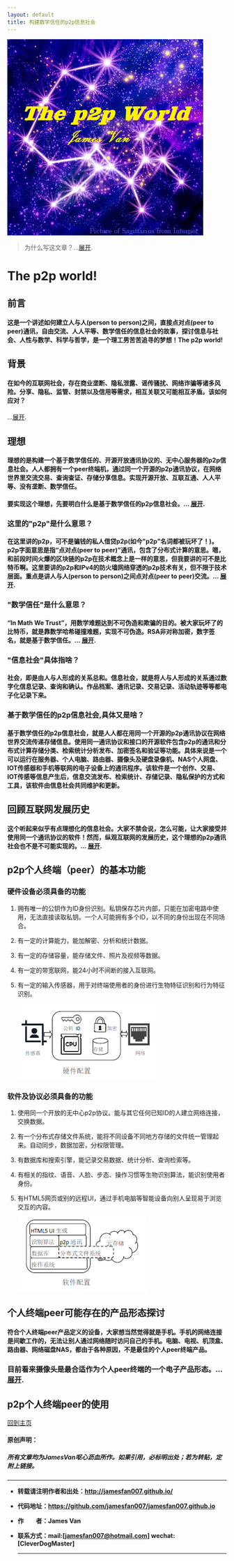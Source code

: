 ```yaml
---
layout: default
title: 构建数学信任的p2p信息社会
---
```


![Image](./docs/img/sagittarius.png)

> 为什么写这文章？...[展开](./docs/20190218_about.html).

# The p2p world!

## 前言

#### 这是一个讲述如何建立人与人(person to person)之间，直接点对点(peer to peer)通讯，自由交流、人人平等、数学信任的信息社会的故事，探讨信息与社会、人性与数学、科学与哲学，是一个理工男苦苦追寻的梦想！The p2p world!

## 背景

#### 在如今的互联网社会，存在商业垄断、隐私泄露、谣传骚扰、网络诈骗等诸多风险。分享、隐私、监管、封禁以及信用等需求，相互关联又可能相互矛盾。该如何应对？

...[展开](./docs/20190218_background.html).

## 理想

#### 理想的是构建一个基于数学信任的、开源开放通讯协议的、无中心服务器的p2p信息社会。人人都拥有一个peer终端机，通过同一个开源的p2p通讯协议，在网络世界里交流交易、查询查证、存储分享信息。实现开源开放、互联互通、人人平等、没有垄断、数学信任。

#### 要实现这个理想，先要明白什么是基于数学信任的p2p信息社会。... [展开](./docs/20190218_definitions.html).

### 这里的"p2p"是什么意思？

#### 在这里讲的p2p，可不是骗钱的私人借贷p2p(如今"p2p"名词都被玩坏了！)。p2p字面意思是指“点对点(peer to peer)”通讯，包含了分布式计算的意思。嗯，和前段时间火爆的区块链的p2p在技术概念上是一样的意思，但我要讲的可不是比特币啊。这里要讲的p2p和IPv4的防火墙网络穿透的p2p技术有关，但不限于技术层面。重点是讲人与人(person to person)之间点对点(peer to peer)交流。... [展开](./docs/20190218_definitions.html).

### "数学信任"是什么意思？

#### “In Math We Trust”，用数学难题达到不可伪造和欺骗的目的。被大家玩坏了的比特币，就是靠数学哈希碰撞难题，实现不可伪造。RSA非对称加密，数字签名，就是基于数学信任。... [展开](./docs/20190218_definitions.html).

### "信息社会"具体指啥？

#### 社会，即是由人与人形成的关系总和。信息社会，就是将人与人形成的关系通过数字化信息记录、查询和确认。作品档案、通讯记录、交易记录、活动轨迹等等都电子化记录下来。

### 基于数学信任的p2p信息社会,具体又是啥？

#### 基于数学信任的p2p信息社会，就是人人都在用同一个开源的p2p通讯协议在网络世界交流传递存储信息。使用同一通讯协议和接口的开源软件包含p2p的通讯和分布式计算存储分类、检索统计分析发布、加密签名和验证等功能。具体来说是一个可以运行在服务器、个人电脑、路由器、摄像头及硬盘录像机、NAS个人网盘、IOT传感器和手机等联网的电子设备上的通讯程序。该软件是一个创作、交易、IOT传感等信息产生后，信息交流发布、检索统计、存储记录、隐私保护的方式和工具，该软件由信息社会共同维护和更新。

## 回顾互联网发展历史

#### 这个听起来似乎有点理想化的信息社会。大家不禁会说，怎么可能，让大家接受并使用同一个通讯协议的软件！然而，纵观互联网的发展历史，这个理想的p2p通讯社会也不是不可能实现的。... [展开](./docs/20190218_history.html).

## p2p个人终端（peer）的基本功能

### 硬件设备必须具备的功能

1. 拥有唯一的公钥作为ID身份识别。私钥保存芯片内部，只能在加密电路中使用，无法直接读取私钥。一个人可能拥有多个ID，以不同的身份出现在不同场合。

2. 有一定的计算能力，能加解密、分析和统计数据。

3. 有一定的存储容量，能存储文件、照片及视频等数据。

4. 有一定的带宽联网，能24小时不间断的接入互联网。

5. 有一定的输入传感器，用于对终端使用者的身份进行生物特征识别和行为特征识别。

   ![Hardware](./docs/img/hardware.png)

### 软件及协议必须具备的功能

1. 使用同一个开放的无中心p2p协议。能与其它任何已知ID的人建立网络连接，交换数据。

2. 有一个分布式存储文件系统，能将不同设备不同地方存储的文件统一管理起来。自动同步，数据加密，分权限管理。

3. 有数据库和搜索引擎，能记录交易数据、统计分析、查询检索等。

4. 有相关的指纹、语音、人脸、步态、操作习惯等生物识别算法，能识别使用者身份。

5. 有HTML5网页或别的远程UI，通过手机电脑等智能设备向别人呈现易于浏览交互的内容。

   ![Software](./docs/img/software.png)

## 个人终端peer可能存在的产品形态探讨

#### 符合个人终端peer产品定义的设备，大家想当然觉得就是手机。手机的网络连接是间歇工作的，无法让别人通过网络随时访问自己的手机。电脑、电视、机顶盒、路由器、网络磁盘NAS，都由于各种原因，不是最佳的个人peer终端产品。

### 目前看来摄像头是最合适作为个人peer终端的一个电子产品形态。... [展开](./docs/20190218_production.html).

## p2p个人终端peer的使用

[回到主页](http://jamesfan007.github.io/)

#### 原创声明：

##### 所有文章均为JamesVan呕心沥血所作。如果引用，必标明出处；若为转贴，定附上链接。

---

- **转载请注明作者和出处：http://jamesfan007.github.io/**
- **代码地址：https://github.com/jamesfan007/jamesfan007.github.io**
- **作&emsp;&emsp;者：James Van**
- **联系方式：mail:[jamesfan007@hotmail.com] wechat:[CleverDogMaster]**

  ---
